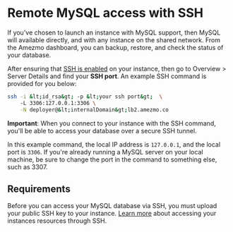 # Remote MySQL access with SSH

If you've chosen to launch an instance with MySQL support,
then MySQL will available directly, and with any instance on the shared network. From the
Amezmo dashboard, you can backup, restore, and check the status of your database.

After ensuring that
[SSH is enabled](/docs/instances/ssh#enable-ssh) on your instance,
then go to Overview > Server Details and find your **SSH port**. An example SSH command is provided for you below:


```bash
ssh -i &lt;id_rsa&gt; -p &lt;your ssh port&gt;  \
    -L 3306:127.0.0.1:3306 \
    -N deployer@&lt;internalDomain&gt;lb2.amezmo.co
```

**Important**: When you connect to your instance with the SSH command, you'll be able to access
your database over a secure SSH tunnel.


In this example command, the local IP address is `127.0.0.1`, and the local port
is `3306`.
If you're already running a MySQL server on your local machine, be sure to change the port in the command to something else, such as 3307.

## Requirements

Before you can access your MySQL database via SSH, you must upload your public SSH key to your instance.
[Learn more](/docs/instances/ssh) about accessing your instances resources through SSH.


